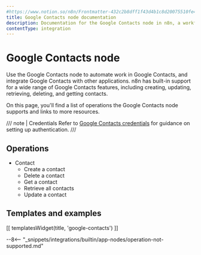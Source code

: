 ```yaml
---
#https://www.notion.so/n8n/Frontmatter-432c2b8dff1f43d4b1c8d20075510fe4
title: Google Contacts node documentation
description: Documentation for the Google Contacts node in n8n, a workflow automation platform. Includes details of operations and configuration, and links to examples and credentials information.
contentType: integration
---
```


# Google Contacts node

Use the Google Contacts node to automate work in Google Contacts, and integrate Google Contacts with other applications. n8n has built-in support for a wide range of Google Contacts features, including creating, updating, retrieving, deleting, and getting contacts. 

On this page, you'll find a list of operations the Google Contacts node supports and links to more resources.

/// note | Credentials
Refer to [Google Contacts credentials](/integrations/builtin/credentials/google/) for guidance on setting up authentication. 
///

## Operations

* Contact
    * Create a contact
    * Delete a contact
    * Get a contact
    * Retrieve all contacts
    * Update a contact

## Templates and examples

<!-- see https://www.notion.so/n8n/Pull-in-templates-for-the-integrations-pages-37c716837b804d30a33b47475f6e3780 -->
[[ templatesWidget(title, 'google-contacts') ]]

--8<-- "_snippets/integrations/builtin/app-nodes/operation-not-supported.md"
